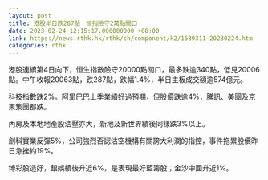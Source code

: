 ```yaml
---
layout: post
title: 港股半日跌287點　恒指險守2萬點關口
date: 2023-02-24 12:15:17.000000000 +08:00
link: https://news.rthk.hk/rthk/ch/component/k2/1689311-20230224.htm
categories: rthk
---
```


港股連續第4日向下，恒生指數險守20000點關口，最多跌逾340點，低見20006點。中午收報20063點，跌287點，跌幅1.4%，半日主板成交額逾574億元。

科技指數跌2%。阿里巴巴上季業績好過預期，但股價跌逾4%，騰訊、美團及京東集團都跌。

內房及本地地產股沽壓亦大，新地及新世界績後同樣跌3%以上。

創科實業反彈5%，公司強烈否認沽空機構有關誇大利潤的指控，事件拖累股價昨日急挫約19%。

博彩股造好，銀娛績後升近6%，是表現最好藍籌股；金沙中國升近1%。
